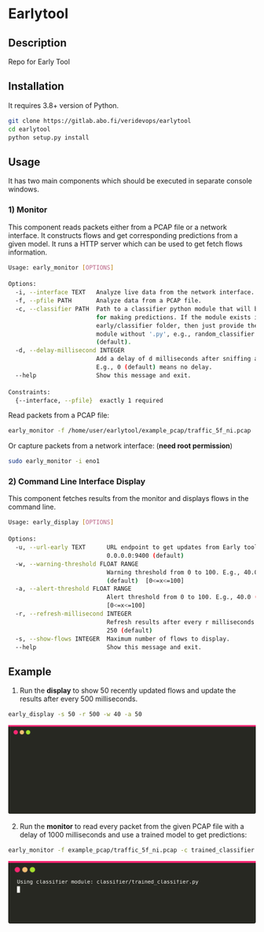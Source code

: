 # Earlytool

## Description
Repo for Early Tool

## Installation
It requires 3.8+ version of Python.

```sh
git clone https://gitlab.abo.fi/veridevops/earlytool
cd earlytool
python setup.py install
```

## Usage
It has two main components which should be executed in separate console windows.

### 1) Monitor
This component reads packets either from a PCAP file or a network interface. It constructs flows and get corresponding predictions from a given model. It runs a HTTP server which can be used to get fetch flows information.

```sh
Usage: early_monitor [OPTIONS]

Options:
  -i, --interface TEXT   Analyze live data from the network interface.
  -f, --pfile PATH       Analyze data from a PCAP file.
  -c, --classifier PATH  Path to a classifier python module that will be used
                         for making predictions. If the module exists in the
                         early/classifier folder, then just provide the name of
                         module without '.py', e.g., random_classifier
                         (default).
  -d, --delay-millisecond INTEGER
                         Add a delay of d milliseconds after sniffing a packet.
                         E.g., 0 (default) means no delay.
  --help                 Show this message and exit.

Constraints:
  {--interface, --pfile}  exactly 1 required
```

Read packets from a PCAP file:
```sh
early_monitor -f /home/user/earlytool/example_pcap/traffic_5f_ni.pcap
```

Or capture packets from a network interface: (**need root permission**)
```sh
sudo early_monitor -i eno1
```

### 2) Command Line Interface Display
This component fetches results from the monitor and displays flows in the command line.

```sh
Usage: early_display [OPTIONS]

Options:
  -u, --url-early TEXT      URL endpoint to get updates from Early tool. E.g.,
                            0.0.0.0:9400 (default)
  -w, --warning-threshold FLOAT RANGE
                            Warning threshold from 0 to 100. E.g., 40.0
                            (default)  [0<=x<=100]
  -a, --alert-threshold FLOAT RANGE
                            Alert threshold from 0 to 100. E.g., 40.0 (default)
                            [0<=x<=100]
  -r, --refresh-millisecond INTEGER
                            Refresh results after every r milliseconds. E.g.,
                            250 (default)
  -s, --show-flows INTEGER  Maximum number of flows to display.
  --help                    Show this message and exit.
```

## Example

1) Run the **display** to show 50 recently updated flows and update the results after every 500 milliseconds.

```sh
early_display -s 50 -r 500 -w 40 -a 50 
```

![monitor's output in the terminal](./doc_images/term_display.svg)


2) Run the **monitor** to read every packet from the given PCAP file with a delay of 1000 milliseconds and use a trained model to get predictions:
```sh
early_monitor -f example_pcap/traffic_5f_ni.pcap -c trained_classifier -d 1000
```

![monitor's output in the terminal](./doc_images/term_monitor.svg)
